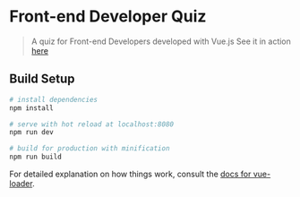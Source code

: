 # Front-end Developer Quiz

> A quiz for Front-end Developers developed with Vue.js
> See it in action <a href="https://tobiassernhede.github.io/Frontend-Developer-Quiz/" target="_blank">here</a>
## Build Setup

``` bash
# install dependencies
npm install

# serve with hot reload at localhost:8080
npm run dev

# build for production with minification
npm run build
```

For detailed explanation on how things work, consult the [docs for vue-loader](http://vuejs.github.io/vue-loader).
